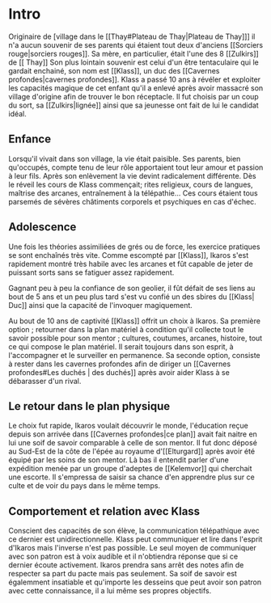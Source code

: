 # Intro
Originaire de \[village dans le [[Thay#Plateau de Thay|Plateau de Thay]]\] il n'a aucun souvenir de ses parents qui étaient tout deux d'anciens [[Sorciers rouge|sorciers rouges]]. Sa mère, en particulier, était l'une des 8 [[Zulkirs]] de [[ Thay]] Son plus lointain souvenir est celui d'un être tentaculaire qui le gardait enchainé, son nom est [[Klass]], un duc des [[Cavernes profondes|cavernes profondes]]. Klass a passé 10 ans à révéler et exploiter les capacités magique de cet enfant qu'il a enlevé après avoir massacré son village d'origine afin de trouver le bon réceptacle. Il fut choisis par un coup du sort, sa [[Zulkirs|lignée]] ainsi que sa jeunesse ont fait de lui le candidat idéal.

## Enfance

Lorsqu'il vivait dans son village, la vie était paisible. Ses parents, bien qu'occupés, compte tenu de leur rôle apportaient tout leur amour et passion à leur fils. Après son enlèvement la vie devint radicalement différente. Dès le réveil les cours de Klass commençait;  rites religieux, cours de langues, maîtrise des arcanes, entraînement à la télépathie... Ces cours étaient tous parsemés de sévères châtiments corporels et psychiques en cas d'échec. 

## Adolescence

Une fois les théories assimiliées de grés ou de force, les exercice pratiques se sont enchaînés très vite. Comme escompté par [[Klass]], Ikaros s'est rapidement montré très habile avec les arcanes et fût capable de jeter de puissant sorts sans se fatiguer assez rapidement.

Gagnant peu à peu la confiance de son geolier, il fût défait de ses liens au bout de 5 ans et un peu plus tard s'est vu confié un des sbires du [[Klass| Duc]] ainsi que la capacité de l'invoquer magiquement. 

Au bout de 10 ans de captivité [[Klass]] offrit un choix à Ikaros. Sa première option ; retourner dans la plan matériel à condition qu'il collecte tout le savoir possible pour son mentor ; cultures, coutumes, arcanes, histoire, tout ce qui compose le plan matériel. Il serait toujours dans son esprit, à l'accompagner et le surveiller en permanence. Sa seconde option, consiste à rester dans les cavernes profondes afin de diriger un [[Cavernes profondes#Les duchés | des duchés]] après avoir aider Klass à se débarasser d'un rival. 

## Le retour dans le plan physique

Le choix fut rapide, Ikaros voulait découvrir le monde, l'éducation reçue depuis son arrivée dans [[Cavernes profondes|ce plan]] avait fait naitre en lui une soif de savoir comparable à celle de son mentor. Il fut donc déposé au Sud-Est de la côte de l'épée au royaume d'[[Elturgard]] après avoir été équipé par les soins de son mentor. Là bas il entendit parler d'une expédition menée par un groupe d'adeptes de [[Kelemvor]] qui cherchait une escorte. Il s'empressa de saisir sa chance d'en apprendre plus sur ce culte et de voir du pays dans le même temps. 

## Comportement et relation avec Klass

Conscient des capacités de son élève, la communication télépathique avec ce dernier est unidirectionnelle. Klass peut communiquer et lire dans l'esprit d'Ikaros mais l'inverse n'est pas possible. Le seul moyen de communiquer avec son patron est à voix audible et il n'obtiendra réponse que si ce dernier écoute activement. 
Ikaros prendra sans arrêt des notes afin de respecter sa part du pacte mais pas seulement. Sa soif de savoir est égalemment insatiable et qu'importe les desseins que peut avoir son patron avec cette connaissance, il a lui même ses propres objectifs.